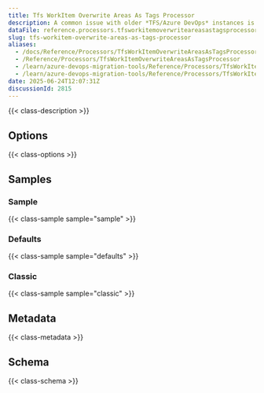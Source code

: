 ```yaml
---
title: Tfs WorkItem Overwrite Areas As Tags Processor
description: A common issue with older *TFS/Azure DevOps* instances is the proliferation of `Area Paths`. With the use of `Area Path` for `Teams` and the addition of the `Node Name` column option these extensive tag hierarchies should instad be moved to tags.
dataFile: reference.processors.tfsworkitemoverwriteareasastagsprocessor.yaml
slug: tfs-workitem-overwrite-areas-as-tags-processor
aliases:
  - /docs/Reference/Processors/TfsWorkItemOverwriteAreasAsTagsProcessor
  - /Reference/Processors/TfsWorkItemOverwriteAreasAsTagsProcessor
  - /learn/azure-devops-migration-tools/Reference/Processors/TfsWorkItemOverwriteAreasAsTagsProcessor
  - /learn/azure-devops-migration-tools/Reference/Processors/TfsWorkItemOverwriteAreasAsTagsProcessor/index.md
date: 2025-06-24T12:07:31Z
discussionId: 2815
---
```


{{< class-description >}}

## Options

{{< class-options >}}

## Samples

### Sample

{{< class-sample sample="sample" >}}

### Defaults

{{< class-sample sample="defaults" >}}

### Classic

{{< class-sample sample="classic" >}}

## Metadata

{{< class-metadata >}}

## Schema

{{< class-schema >}}
